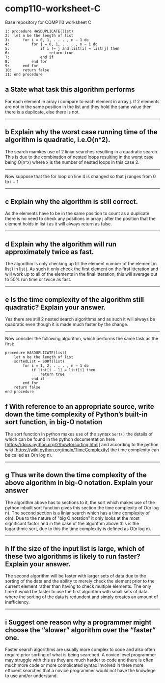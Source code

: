 # comp110-worksheet-C
Base repository for COMP110 worksheet C
```
1: procedure HASDUPLICATE(list)
2: 	let n be the length of list
3: 		for i = 0, 1, . . . , n − 1 do
4: 			for j = 0, 1, . . . , n − 1 do
5: 				if i != j and list[i] = list[j] then
6: 					return true
7: 				end if
8: 			end for
9: 		end for
10: 	return false
11: end procedure

```
## a State what task this algorithm performs
For each element in array i compare to each element in array j. If 2 elements are not in the same position in the list and they hold the same value then there is a duplicate, else there is not.
***
## b Explain why the worst case running time of the algorithm is quadratic, i.e.O(n^2).
The search mamkes use of 2 liniar searches resulting in a quadratic search. This is due to the combination of nested loops resulting in the worst case being O(n^x) where x is the number of nested loops in this case 2. 
***
Now suppose that the for loop on line 4 is changed so that j ranges from 0 to i − 1
***
## c Explain why the algorithm is still correct.
As the elements have to be in the same position to count as a duplicate there is no need to check any positions in array j after the position that the element holds in list i as it will always return as false.
***
## d  Explain why the algorithm will run approximately twice as fast.
The algorithm is only checking up till the element number of the element in list i in list j. As such it only check the first element on the first itteration and will work up to all of the elements in the final itteration, this will average out to 50% run time or twice as fast.
***
## e Is the time complexity of the algorithm still quadratic? Explain your answer.
Yes there are still 2 nested search algorithms and as such it will always be quadratic even though it is made much faster by the change.
***
Now consider the following algorithm, which performs the same task as the
first:
```
procedure HASDUPLICATE(list)
	let n be the length of list
	sortedList ← SORT(list)
		for i = 1, 2, . . . , n − 1 do
			if list[i − 1] = list[i] then
				return true
			end if
		end for
	return false
end procedure
```
## f With reference to an appropriate source, write down the time complexity of Python’s built-in sort function, in big-O notation
The sort function in python makes use of the syntax ```Sort()``` the details of which can be found in the python documentation here [https://docs.python.org/2/howto/sorting.html] and according to the python wiki [https://wiki.python.org/moin/TimeComplexity] the time complexity can be called as O(n log n).
***
## g Thus write down the time complexity of the above algorithm in big-O notation. Explain your answer
The algorithm above has to sections to it, the sort which makes use of the python inbuilt sort function gives this section the time complexity of O(n log n). The second section is a liniar search which has a time complexity of o(n). Due to the nature of "big O notation" it only looks at the most significant factor and in the case of the algorithm above this is the logarithmic sort, due to this the time complexity is defined as O(n log n). 
***
## h If the size of the input list is large, which of these two algorithms is likely to run faster? Explain your answer.
The second algorithm will be faster with larger sets of data due to the sorting of the data and the ability to merely check the element prior to the current element rather than having to check multiple elements. The only time it would be faster to use the first algorithm with small sets of data where the sorting of the data is redundent and simply creates an amount of inefficiency. 
***
## i Suggest one reason why a programmer might choose the “slower” algorithm over the “faster” one.
Faster search algorithms are usually more complex to code and also often require prior sorting of what is being searched. A novice level programmer may struggle with this as they are much harder to code and there is often much more code or more complicated syntax involved in there more efficient searches that a novice programmer would not have the knowlege to use and/or understand.